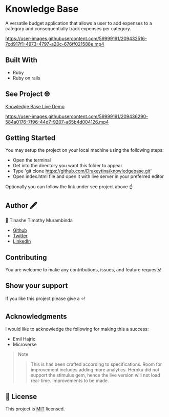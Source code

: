 # Knowledge Base
A versatile budget application that allows a user to add expenses to a category and consequentially track expenses per category.

https://user-images.githubusercontent.com/59999191/209432516-7cd917f1-4973-4797-a20c-676ff021588e.mp4

## Built With
- Ruby
- Ruby on rails

## See Project 🌐
<a href="https://boiling-reaches-21636.herokuapp.com/">Knowledge Base Live Demo</a>

https://user-images.githubusercontent.com/59999191/209436290-584a0176-7f96-44d7-9207-a65b4d004126.mp4

## Getting Started
You may setup the project on your local machine using the following steps:

- Open the terminal
- Get into the directory you want this folder to appear
- Type 'git clone https://github.com/Draxeytina/knowledgebase.git'
- Open index.html file and open it with live server in your preferred editor

Optionally you can follow the link under see project above ☝️

## Author 🖋️
👤 Tinashe Timothy Murambinda
* <a href="https://github.com/Draxeytina/">Github</a>
* <a href="https://twitter.com/tinamura2">Twitter</a>
* <a href="https://www.linkedin.com/in/timothy-tinashe-murambinda/">LinkedIn</a>

## Contributing
You are welcome to make any contributions, issues, and feature requests!

## Show your support
If you like this project please give a ⭐️!

## Acknowledgments
I would like to acknowledge the following for making this a success:
- Emil Hajric
- Microverse

>Note
>> This is has been crafted according to specifications.
>> Room for improvement includes adding more analytics.
>> Heroku did not support the stimulus gem, hence the live version will not load real-time. Improvements to be made.

## 📝 License

This project is [MIT](https://github.com/Draxeytina/knowledgebase/MIT.md) licensed.
